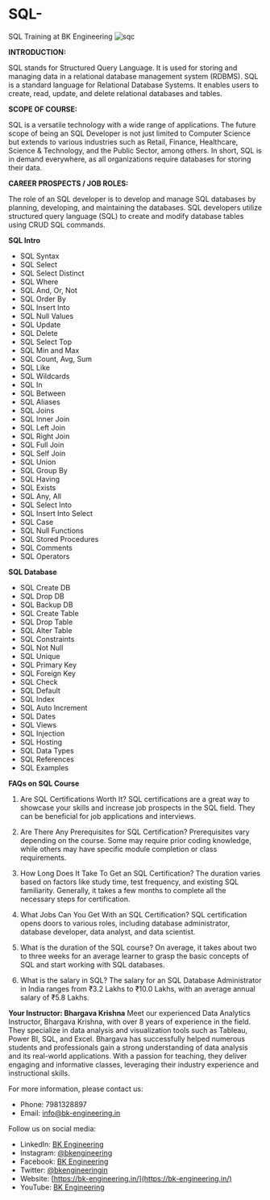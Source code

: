 # SQL-
SQL Training at BK Engineering
![sqc](https://github.com/bkengineering/SQL-/assets/136553846/e151731b-b47d-49b6-8523-848d05c0846d)


**INTRODUCTION:**

SQL stands for Structured Query Language. It is used for storing and managing data in a relational database management system (RDBMS). SQL is a standard language for Relational Database Systems. It enables users to create, read, update, and delete relational databases and tables.

**SCOPE OF COURSE:**

SQL is a versatile technology with a wide range of applications. The future scope of being an SQL Developer is not just limited to Computer Science but extends to various industries such as Retail, Finance, Healthcare, Science & Technology, and the Public Sector, among others. In short, SQL is in demand everywhere, as all organizations require databases for storing their data.

**CAREER PROSPECTS / JOB ROLES:**

The role of an SQL developer is to develop and manage SQL databases by planning, developing, and maintaining the databases. SQL developers utilize structured query language (SQL) to create and modify database tables using CRUD SQL commands.

**SQL Intro**
- SQL Syntax
- SQL Select
- SQL Select Distinct
- SQL Where
- SQL And, Or, Not
- SQL Order By
- SQL Insert Into
- SQL Null Values
- SQL Update
- SQL Delete
- SQL Select Top
- SQL Min and Max
- SQL Count, Avg, Sum
- SQL Like
- SQL Wildcards
- SQL In
- SQL Between
- SQL Aliases
- SQL Joins
- SQL Inner Join
- SQL Left Join
- SQL Right Join
- SQL Full Join
- SQL Self Join
- SQL Union
- SQL Group By
- SQL Having
- SQL Exists
- SQL Any, All
- SQL Select Into
- SQL Insert Into Select
- SQL Case
- SQL Null Functions
- SQL Stored Procedures
- SQL Comments
- SQL Operators

**SQL Database**
- SQL Create DB
- SQL Drop DB
- SQL Backup DB
- SQL Create Table
- SQL Drop Table
- SQL Alter Table
- SQL Constraints
- SQL Not Null
- SQL Unique
- SQL Primary Key
- SQL Foreign Key
- SQL Check
- SQL Default
- SQL Index
- SQL Auto Increment
- SQL Dates
- SQL Views
- SQL Injection
- SQL Hosting
- SQL Data Types
- SQL References
- SQL Examples

**FAQs on SQL Course**

1. Are SQL Certifications Worth It?
   SQL certifications are a great way to showcase your skills and increase job prospects in the SQL field. They can be beneficial for job applications and interviews.

2. Are There Any Prerequisites for SQL Certification?
   Prerequisites vary depending on the course. Some may require prior coding knowledge, while others may have specific module completion or class requirements.

3. How Long Does It Take To Get an SQL Certification?
   The duration varies based on factors like study time, test frequency, and existing SQL familiarity. Generally, it takes a few months to complete all the necessary steps for certification.

4. What Jobs Can You Get With an SQL Certification?
   SQL certification opens doors to various roles, including database administrator, database developer, data analyst, and data scientist.

5. What is the duration of the SQL course?
   On average, it takes about two to three weeks for an average learner to grasp the basic concepts of SQL and start working with SQL databases.

6. What is the salary in SQL?
   The salary for an SQL Database Administrator in India ranges from ₹3.2 Lakhs to ₹10.0 Lakhs, with an average annual salary of ₹5.8 Lakhs.

**Your Instructor: Bhargava Krishna**
Meet our experienced Data Analytics Instructor, Bhargava Krishna, with over 8 years of experience in the field. They specialize in data analysis and visualization tools such as Tableau, Power BI, SQL, and Excel. Bhargava has successfully helped numerous students and professionals gain a strong understanding of data analysis and its real-world applications. With a passion for teaching, they deliver engaging and informative classes, leveraging their industry experience and instructional skills.


For more information, please contact us:

- Phone: 7981328897
- Email: info@bk-engineering.in

Follow us on social media:

- LinkedIn: [BK Engineering](https://www.linkedin.com/company/bk-engineering-in)
- Instagram: [@bkengineering](https://www.instagram.com/bkengineering)
- Facebook: [BK Engineering](https://www.facebook.com/bkengineering.in)
- Twitter: [@bkengineeringin](https://twitter.com/bkengineeringin)
- Website: [https://bk-engineering.in/](https://bk-engineering.in/)
- YouTube: [BK Engineering](https://www.youtube.com/@bkengineering)

